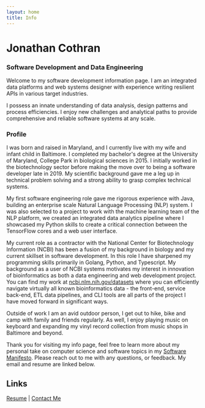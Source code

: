 ```yaml
---
layout: home
title: Info
---
```


# Jonathan Cothran
### Software Development and Data Engineering

Welcome to my software development information page. I am an integrated data platforms and web systems designer with experience writing resilient APIs in various target industries.

I possess an innate understanding of data analysis, design patterns and process efficiencies. I enjoy new challenges and analytical paths to provide comprehensive and reliable software systems at any scale.

### Profile

I was born and raised in Maryland, and I currently live with my wife and infant child in Baltimore. I completed my bachelor's degree at the University of Maryland, College Park in biological sciences in 2015. I initially worked in the biotechnology sector before making the move over to being a software developer late in 2019. My scientific background gave me a leg up in technical problem solving and a strong ability to grasp complex technical systems.

My first software engineering role gave me rigorous experience with Java, building an enterprise scale Natural Language Processing (NLP) system. I was also selected to a project to work with the machine learning team of the NLP platform, we created an integrated data analytics pipeline where I showcased my Python skills to create a critical connection between the TensorFlow cores and a web user interface.

My current role as a contractor with the National Center for Biotechnology Information (NCBI) has been a fusion of my background in biology and my current skillset in software development. In this role I have sharpened my programming skills primarily in Golang, Python, and Typescript. My background as a user of NCBI systems motivates my interest in innovation of bioinformatics as both a data engineering and web development project. You can find my work at [ncbi.nlm.nih.gov/datasets](https://ncbi.nlm.nih.gov/datasets) where you can efficiently navigate virtually all known bioinformatics data - the front-end, service back-end, ETL data pipelines, and CLI tools are all parts of the project I have moved forward in significant ways.

Outside of work I am an avid outdoor person, I get out to hike, bike and camp with family and friends regularly. As well, I enjoy playing music on keyboard and expanding my vinyl record collection from music shops in Baltimore and beyond.

Thank you for visiting my info page, feel free to learn more about my personal take on computer science and software topics in my [Software Manifesto](/docs/manifesto.md). Please reach out to me with any questions, or feedback. My email and resume are linked below.

## Links

[Resume](/Jonathan_Cothran_Resume.pdf) &#124; [Contact Me](mailto:jonathan@coth.dev)
